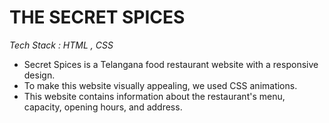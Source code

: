 <h1>THE SECRET SPICES</h1>
<i>Tech Stack : HTML , CSS </i>
<ul>
 <li>Secret Spices is a Telangana food restaurant website with a responsive design.</li>
 <li>To make this website visually appealing, we used CSS animations.</li>
 <li>This website contains information about the restaurant's menu, capacity, opening hours, and address.</li>
</ul>

